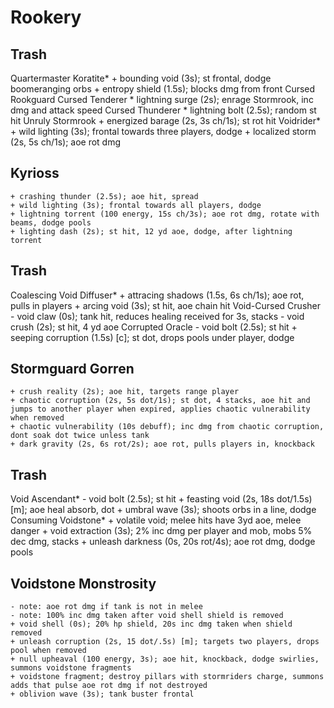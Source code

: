 # Rookery

## Trash
Quartermaster Koratite*
    + bounding void (3s); st frontal, dodge boomeranging orbs
    + entropy shield (1.5s); blocks dmg from front
Cursed Rookguard
Cursed Tenderer
    * lightning surge (2s); enrage Stormrook, inc dmg and attack speed
Cursed Thunderer
    * lightning bolt (2.5s); random st hit
Unruly Stormrook
    + energized barage (2s, 3s ch/1s); st rot hit
Voidrider*
    + wild lighting (3s); frontal towards three players, dodge
    + localized storm (2s, 5s ch/1s); aoe rot dmg

## Kyrioss
    + crashing thunder (2.5s); aoe hit, spread
    + wild lighting (3s); frontal towards all players, dodge
    + lightning torrent (100 energy, 15s ch/3s); aoe rot dmg, rotate with beams, dodge pools
    + lighting dash (2s); st hit, 12 yd aoe, dodge, after lightning torrent

## Trash
Coalescing Void Diffuser*
    + attracing shadows (1.5s, 6s ch/1s); aoe rot, pulls in players
    + arcing void (3s); st hit, aoe chain hit
Void-Cursed Crusher
    - void claw (0s); tank hit, reduces healing received for 3s, stacks
    - void crush (2s); st hit, 4 yd aoe
Corrupted Oracle
    - void bolt (2.5s); st hit
    + seeping corruption (1.5s) [c]; st dot, drops pools under player, dodge

## Stormguard Gorren
    + crush reality (2s); aoe hit, targets range player
    + chaotic corruption (2s, 5s dot/1s); st dot, 4 stacks, aoe hit and jumps to another player when expired, applies chaotic vulnerability when removed
    + chaotic vulnerability (10s debuff); inc dmg from chaotic corruption, dont soak dot twice unless tank
    + dark gravity (2s, 6s rot/2s); aoe rot, pulls players in, knockback

## Trash
Void Ascendant*
    - void bolt (2.5s); st hit
    + feasting void (2s, 18s dot/1.5s) [m]; aoe heal absorb, dot
    + umbral wave (3s); shoots orbs in a line, dodge
Consuming Voidstone*
    + volatile void; melee hits have 3yd aoe, melee danger
    + void extraction (3s); 2% inc dmg per player and mob, mobs 5% dec dmg, stacks
    + unleash darkness (0s, 20s rot/4s); aoe rot dmg, dodge pools

## Voidstone Monstrosity
    - note: aoe rot dmg if tank is not in melee
    - note: 100% inc dmg taken after void shell shield is removed
    + void shell (0s); 20% hp shield, 20s inc dmg taken when shield removed
    + unleash corruption (2s, 15 dot/.5s) [m]; targets two players, drops pool when removed
    + null upheaval (100 energy, 3s); aoe hit, knockback, dodge swirlies, summons voidstone fragments
    + voidstone fragment; destroy pillars with stormriders charge, summons adds that pulse aoe rot dmg if not destroyed
    + oblivion wave (3s); tank buster frontal
